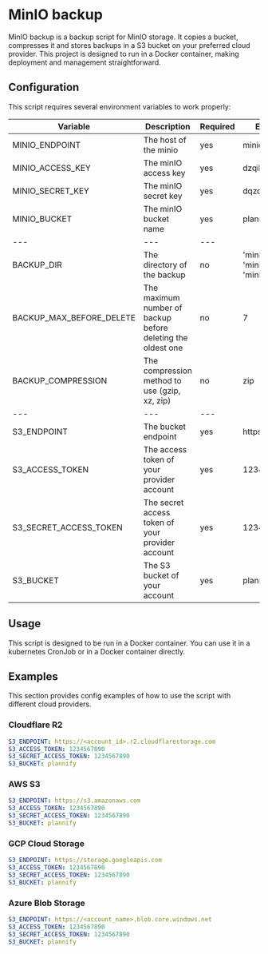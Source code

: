 # MinIO backup

MinIO backup is a backup script for MinIO storage. It copies a bucket, compresses it and stores backups in a S3 bucket on your preferred cloud provider. This project is designed to run in a Docker container, making deployment and management straightforward.

## Configuration

This script requires several environment variables to work properly:

| Variable | Description | Required | Example |
| --- | --- | --- | --- |
| MINIO_ENDPOINT | The host of the minio | yes | minio |
| MINIO_ACCESS_KEY | The minIO access key | yes | dzqikdhei |
| MINIO_SECRET_KEY | The minIO secret key | yes | dqzdqbdkdq |
| MINIO_BUCKET | The minIO bucket name | yes | plannify |
| --- | --- | --- |
| BACKUP_DIR | The directory of the backup	 | no | 'minio/daily', 'minio/weekly', 'minio/monthly' |
| BACKUP_MAX_BEFORE_DELETE | The maximum number of backup before deleting the oldest one | no | 7 |
| BACKUP_COMPRESSION | The compression method to use (gzip, xz, zip) | no | zip | 
| --- | --- | --- |
| S3_ENDPOINT | The bucket endpoint | yes | https://... |
| S3_ACCESS_TOKEN | The access token of your provider account | yes | 1234567890 |
| S3_SECRET_ACCESS_TOKEN | The secret access token of your provider account | yes | 1234567890 |
| S3_BUCKET | The S3 bucket of your account | yes | plannify |

## Usage

This script is designed to be run in a Docker container. You can use it in a kubernetes CronJob or in a Docker container directly.

## Examples

This section provides config examples of how to use the script with different cloud providers.

### Cloudflare R2

```yaml
S3_ENDPOINT: https://<account_id>.r2.cloudflarestorage.com
S3_ACCESS_TOKEN: 1234567890
S3_SECRET_ACCESS_TOKEN: 1234567890
S3_BUCKET: plannify
```

### AWS S3

```yaml
S3_ENDPOINT: https://s3.amazonaws.com
S3_ACCESS_TOKEN: 1234567890
S3_SECRET_ACCESS_TOKEN: 1234567890
S3_BUCKET: plannify
```

### GCP Cloud Storage

```yaml
S3_ENDPOINT: https://storage.googleapis.com
S3_ACCESS_TOKEN: 1234567890
S3_SECRET_ACCESS_TOKEN: 1234567890
S3_BUCKET: plannify
```

### Azure Blob Storage

```yaml
S3_ENDPOINT: https://<account_name>.blob.core.windows.net
S3_ACCESS_TOKEN: 1234567890
S3_SECRET_ACCESS_TOKEN: 1234567890
S3_BUCKET: plannify
```